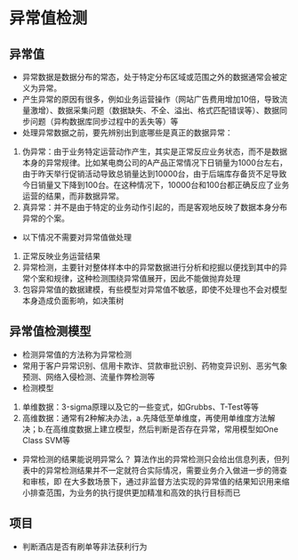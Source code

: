 #  异常值检测
## 异常值
+ 异常数据是数据分布的常态，处于特定分布区域或范围之外的数据通常会被定义为异常。
+ 产生异常的原因有很多，例如业务运营操作（网站广告费用增加10倍，导致流量激增）、数据采集问题（数据缺失、不全、溢出、格式匹配错误等）、数据同步问题（异构数据库同步过程中的丢失等）等
+ 处理异常数据之前，要先辨别出到底哪些是真正的数据异常：
1. 伪异常：由于业务特定运营动作产生，其实是正常反应业务状态，而不是数据本身的异常规律。比如某电商公司的A产品正常情况下日销量为1000台左右，由于昨天举行促销活动导致总销量达到10000台，由于后端库存备货不足导致今日销量又下降到100台。在这种情况下，10000台和100台都正确反应了业务运营的结果，而非数据异常。
2. 真异常：并不是由于特定的业务动作引起的，而是客观地反映了数据本身分布异常的个案。
+ 以下情况不需要对异常值做处理
1. 正常反映业务运营结果
2. 异常检测，主要针对整体样本中的异常数据进行分析和挖掘以便找到其中的异常个案和规律，这种检测围绕异常值展开，因此不能做抛弃处理
3. 包容异常值的数据建模，有些模型对异常值不敏感，即使不处理也不会对模型本身造成负面影响，如决策树
## 异常值检测模型
+ 检测异常值的方法称为异常检测
+ 常用于客户异常识别、信用卡欺诈、贷款审批识别、药物变异识别、恶劣气象预测、网络入侵检测、流量作弊检测等
+ 检测模型
1. 单维数据：3-sigma原理以及它的一些变式，如Grubbs、T-Test等等
2. 高维数据：通常有2种解决办法，a.先降低至单维度，再使用单维度方法解决；b.在高维度数据上建立模型，然后判断是否存在异常，常用模型如One Class SVM等
+ 异常检测的结果能说明异常么？
   算法作出的异常检测只会给出信息列表，但列表中的异常检测结果并不一定就符合实际情况，需要业务介入做进一步的筛查和审核，即
   在大多数场景下，通过非监督方法实现的异常值的结果知识用来缩小排查范围，为业务的执行提供更加精准和高效的执行目标而已
## 项目
+ 判断酒店是否有刷单等非法获利行为
